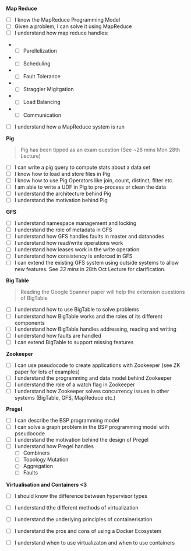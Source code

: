 **Map Reduce**
- [ ] I know the MapReduce Programming Model
- [ ] Given a problem, I can solve it using MapReduce
- [ ] I understand how map reduce handles:
- - [ ] Parellelization
- - [ ] Scheduling
- - [ ] Fault Tolerance
- - [ ] Straggler Migitgation
- - [ ] Load Balancing
- - [ ] Communication
- [ ] I understand how a MapReduce system is run 

**Pig**
> Pig has been tipped as an exam question (See ~28 mins Mon 28th Lecture)
- [ ] I can write a pig query to compute stats about a data set
- [ ] I know how to load and store files in Pig
- [ ] I know how to use Pig Operators like join, count, distinct, filter etc.
- [ ] I am able to write a UDF in Pig to pre-process or clean the data
- [ ] I understand the architecture behind Pig
- [ ] I understand the motivation behind Pig

**GFS** 

- [ ] I understand namespace management and locking
- [ ] I understand the role of metadata in GFS
- [ ] I understand how GFS handles faults in master and datanodes
- [ ] I understand how read/write operations work
- [ ] I understand how leases work in the write operation
- [ ] I understand how consistency is enforced in GFS
- [ ] I can extend the existing GFS system using outside systems to allow new features. See _33 mins_ in 28th Oct Lecture for clarification.

**Big Table** 
> Reading the Google Spanner paper will help the extension questions of BigTable
- [ ] I understand how to use BigTable to solve problems
- [ ] I understand how BigTable works and the roles of its different components
- [ ] I understand how BigTable handles addressing, reading and writing
- [ ] I understand how faults are handled
- [ ] I can extend BigTable to support missing features

**Zookeeper** 
- [ ] I can use pseudocode to create applications with Zookeeper (see ZK paper for lots of examples)
- [ ] I understand the programming and data model behind Zookeeper
- [ ] I understand the role of a watch flag in Zookeeper
- [ ] I understand how Zookeeper solves concurrency issues in other systems (BigTable, GFS, MapReduce etc.)

**Pregel**
- [ ] I can describe the BSP programming model
- [ ]  I can solve a graph problem in the BSP programming model with pseudocode
- [ ] I understand the motivation behind the design of Pregel
- [ ] I understand how Pregel handles
  - [ ] Combiners
  - [ ] Topology Mutation
  - [ ] Aggregation
  - [ ] Faults

**Virtualisation and Containers <3** 
- [ ] I should know the difference between hypervisor types
- [ ] I understand tthe different methods of virtualization
- [ ] I understand the underlying principles of containerisation
- [ ] I understand the pros and cons of using a Docker Ecosystem
- [ ] I understand when to use virtualizaton and when to use containers
 





